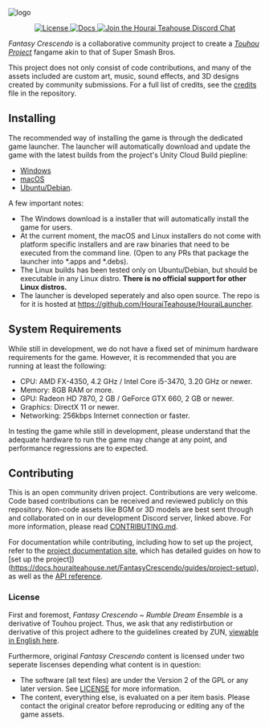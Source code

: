 ![logo](./Assets/Assets/Sprites/logo.png)
<p align="center">
    <a href="https://github.com/HouraiTeahouse/FantasyCrescendo/blob/develop/LICENSE">
        <img src="https://img.shields.io/github/license/HouraiTeahouse/FantasyCrescendo.svg" alt="License">
    </a>
    <a href="https://houraiteahouse.github.io/FantasyCrescendo-Docs/">
        <img src="https://img.shields.io/badge/docs-passing-brightgreen.svg" alt="Docs">
    </a>
    <a href="https://discordapp.com/invite/VuZhs9V">
        <img src="https://discordapp.com/api/guilds/151219753434742784/widget.png" alt="Join the Hourai Teahouse Discord Chat">
    </a>
</p>

*Fantasy Crescendo* is a collaborative community project to create a *[Touhou Project](https://en.touhouwiki.net/wiki/Touhou_Project)* fangame akin to that of Super Smash Bros.

This project does not only consist of code contributions, and many of the assets included are custom art, music, sound effects, and 3D designs created by community submissions. For a full list of credits, see the [credits](./CREDITS.md) file in the repository.

## Installing
The recommended way of installing the game is through the dedicated game 
launcher. The launcher will automatically download and update the game 
with the latest builds from the project's Unity Cloud Build piepline:

 * [Windows](https://patch.houraiteahouse.net/fantasy-crescendo/launcher/Windows/FC_Setup.exe)
 * [macOS](https://patch.houraiteahouse.net/fantasy-crescendo/launcher/OSX/launcher)
 * [Ubuntu/Debian](https://patch.houraiteahouse.net/fantasy-crescendo/launcher/Linux/launcher).

A few important notes:

 * The Windows download is a installer that will automatically install the game for
   users.
 * At the current moment, the macOS and Linux installers do not come with platform specific 
   installers and are raw binaries that need to be executed from the command line. (Open to 
   any PRs that package the launcher into *.apps and *.debs).
 * The Linux builds has been tested only on Ubuntu/Debian, but should be executable
   in any Linux distro. **There is no official support for other Linux distros.**
 * The launcher is developed seperately and also open source. The repo is for it is hosted at
   https://github.com/HouraiTeahouse/HouraiLauncher.

## System Requirements

While still in development, we do not have a fixed set of minimum hardware 
requirements for the game. However, it is recommended that you are running
at least the following:

 * CPU: AMD FX-4350, 4.2 GHz / Intel Core i5-3470, 3.20 GHz or newer.
 * Memory: 8GB RAM or more.
 * GPU: Radeon HD 7870, 2 GB / GeForce GTX 660, 2 GB or newer.
 * Graphics: DirectX 11 or newer.
 * Networking: 256kbps Internet connection or faster. 

In testing the game while still in development, please understand that the 
adequate hardware to run the game may change at any point, and performance
regressions are to expected.

## Contributing
This is an open community driven  project. Contributions are very welcome. 
Code based contributions can be received and reviewed publicly on this repository. 
Non-code assets like BGM or 3D models are best sent through and collaborated 
on in our development Discord server, linked above. For more information, 
please read [CONTRIBUTING.md](./.github/CONTRIBUTING.md).

For documentation while contributing, including how to set up the project, refer
to the [project documentation site](https://docs.houraiteahouse.net/FantasyCrescendo/), 
which has detailed guides on how to [set up the project])(https://docs.houraiteahouse.net/FantasyCrescendo/guides/project-setup),
as well as the [API reference](https://docs.houraiteahouse.net/FantasyCrescendo/api/index.html).

### License
First and foremost, *Fantasy Crescendo ~ Rumble Dream Ensemble* is a derivative
of Touhou project. Thus, we ask that any redistirbution or derivative of this
project adhere to the guidelines created by ZUN, 
[viewable in English here](http://en.touhouwiki.net/wiki/Touhou_Wiki:Copyrights).

Furthermore, original *Fantasy Crescendo* content is licensed under two seperate 
liscenses depending what content is in question:  
- The software (all text files) are under the Version 2 of the GPL or any later 
  version. See [LICENSE](./LICENSE) for more information.
- The content, everything else, is evaluated on a per item basis. Please contact 
  the original creator before reproducing or editing any of the game assets.
